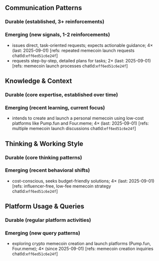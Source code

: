 ## Communication Patterns
### Durable (established, 3+ reinforcements)

### Emerging (new signals, 1-2 reinforcements)
- issues direct, task-oriented requests; expects actionable guidance; 4× (last: 2025-09-01) [refs: repeated memecoin launch requests chatId:`eff6ed51c6e24f`]
- requests step-by-step, detailed plans for tasks; 2× (last: 2025-09-01) [refs: memecoin launch processes chatId:`eff6ed51c6e24f`]

## Knowledge & Context
### Durable (core expertise, established over time)

### Emerging (recent learning, current focus)
- intends to create and launch a personal memecoin using low-cost platforms like Pump.fun and Four.meme; 4× (last: 2025-09-01) [refs: multiple memecoin launch discussions chatId:`eff6ed51c6e24f`]

## Thinking & Working Style
### Durable (core thinking patterns)

### Emerging (recent behavioral shifts)
- cost-conscious, seeks budget-friendly solutions; 4× (last: 2025-09-01) [refs: influencer-free, low-fee memecoin strategy chatId:`eff6ed51c6e24f`]

## Platform Usage & Queries
### Durable (regular platform activities)

### Emerging (new query patterns)
- exploring crypto memecoin creation and launch platforms (Pump.fun, Four.meme); 4× (since 2025-09-01) [refs: memecoin creation inquiries chatId:`eff6ed51c6e24f`]